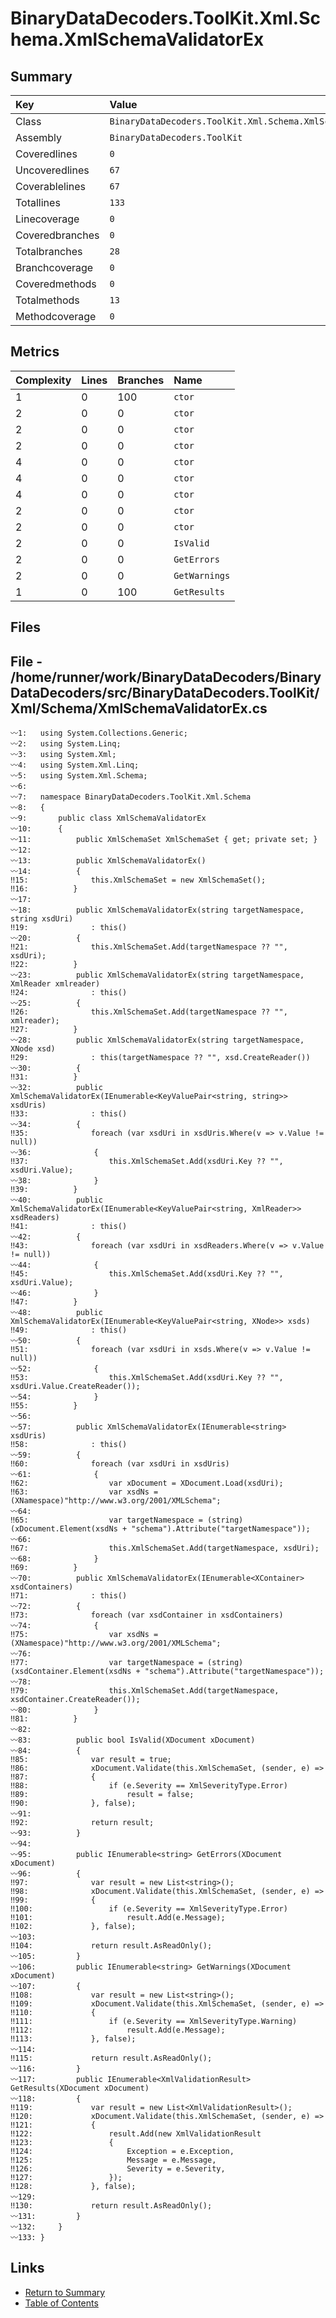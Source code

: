 ﻿# BinaryDataDecoders.ToolKit.Xml.Schema.XmlSchemaValidatorEx

## Summary

| Key             | Value                                                        |
| :-------------- | :----------------------------------------------------------- |
| Class           | `BinaryDataDecoders.ToolKit.Xml.Schema.XmlSchemaValidatorEx` |
| Assembly        | `BinaryDataDecoders.ToolKit`                                 |
| Coveredlines    | `0`                                                          |
| Uncoveredlines  | `67`                                                         |
| Coverablelines  | `67`                                                         |
| Totallines      | `133`                                                        |
| Linecoverage    | `0`                                                          |
| Coveredbranches | `0`                                                          |
| Totalbranches   | `28`                                                         |
| Branchcoverage  | `0`                                                          |
| Coveredmethods  | `0`                                                          |
| Totalmethods    | `13`                                                         |
| Methodcoverage  | `0`                                                          |

## Metrics

| Complexity | Lines | Branches | Name          |
| :--------- | :---- | :------- | :------------ |
| 1          | 0     | 100      | `ctor`        |
| 2          | 0     | 0        | `ctor`        |
| 2          | 0     | 0        | `ctor`        |
| 2          | 0     | 0        | `ctor`        |
| 4          | 0     | 0        | `ctor`        |
| 4          | 0     | 0        | `ctor`        |
| 4          | 0     | 0        | `ctor`        |
| 2          | 0     | 0        | `ctor`        |
| 2          | 0     | 0        | `ctor`        |
| 2          | 0     | 0        | `IsValid`     |
| 2          | 0     | 0        | `GetErrors`   |
| 2          | 0     | 0        | `GetWarnings` |
| 1          | 0     | 100      | `GetResults`  |

## Files

## File - /home/runner/work/BinaryDataDecoders/BinaryDataDecoders/src/BinaryDataDecoders.ToolKit/Xml/Schema/XmlSchemaValidatorEx.cs

```CSharp
〰1:   using System.Collections.Generic;
〰2:   using System.Linq;
〰3:   using System.Xml;
〰4:   using System.Xml.Linq;
〰5:   using System.Xml.Schema;
〰6:   
〰7:   namespace BinaryDataDecoders.ToolKit.Xml.Schema
〰8:   {
〰9:       public class XmlSchemaValidatorEx
〰10:      {
〰11:          public XmlSchemaSet XmlSchemaSet { get; private set; }
〰12:  
〰13:          public XmlSchemaValidatorEx()
〰14:          {
‼15:              this.XmlSchemaSet = new XmlSchemaSet();
‼16:          }
〰17:  
〰18:          public XmlSchemaValidatorEx(string targetNamespace, string xsdUri)
‼19:              : this()
〰20:          {
‼21:              this.XmlSchemaSet.Add(targetNamespace ?? "", xsdUri);
‼22:          }
〰23:          public XmlSchemaValidatorEx(string targetNamespace, XmlReader xmlreader)
‼24:              : this()
〰25:          {
‼26:              this.XmlSchemaSet.Add(targetNamespace ?? "", xmlreader);
‼27:          }
〰28:          public XmlSchemaValidatorEx(string targetNamespace, XNode xsd)
‼29:              : this(targetNamespace ?? "", xsd.CreateReader())
〰30:          {
‼31:          }
〰32:          public XmlSchemaValidatorEx(IEnumerable<KeyValuePair<string, string>> xsdUris)
‼33:              : this()
〰34:          {
‼35:              foreach (var xsdUri in xsdUris.Where(v => v.Value != null))
〰36:              {
‼37:                  this.XmlSchemaSet.Add(xsdUri.Key ?? "", xsdUri.Value);
〰38:              }
‼39:          }
〰40:          public XmlSchemaValidatorEx(IEnumerable<KeyValuePair<string, XmlReader>> xsdReaders)
‼41:              : this()
〰42:          {
‼43:              foreach (var xsdUri in xsdReaders.Where(v => v.Value != null))
〰44:              {
‼45:                  this.XmlSchemaSet.Add(xsdUri.Key ?? "", xsdUri.Value);
〰46:              }
‼47:          }
〰48:          public XmlSchemaValidatorEx(IEnumerable<KeyValuePair<string, XNode>> xsds)
‼49:              : this()
〰50:          {
‼51:              foreach (var xsdUri in xsds.Where(v => v.Value != null))
〰52:              {
‼53:                  this.XmlSchemaSet.Add(xsdUri.Key ?? "", xsdUri.Value.CreateReader());
〰54:              }
‼55:          }
〰56:  
〰57:          public XmlSchemaValidatorEx(IEnumerable<string> xsdUris)
‼58:              : this()
〰59:          {
‼60:              foreach (var xsdUri in xsdUris)
〰61:              {
‼62:                  var xDocument = XDocument.Load(xsdUri);
‼63:                  var xsdNs = (XNamespace)"http://www.w3.org/2001/XMLSchema";
〰64:  
‼65:                  var targetNamespace = (string)(xDocument.Element(xsdNs + "schema").Attribute("targetNamespace"));
〰66:  
‼67:                  this.XmlSchemaSet.Add(targetNamespace, xsdUri);
〰68:              }
‼69:          }
〰70:          public XmlSchemaValidatorEx(IEnumerable<XContainer> xsdContainers)
‼71:              : this()
〰72:          {
‼73:              foreach (var xsdContainer in xsdContainers)
〰74:              {
‼75:                  var xsdNs = (XNamespace)"http://www.w3.org/2001/XMLSchema";
〰76:  
‼77:                  var targetNamespace = (string)(xsdContainer.Element(xsdNs + "schema").Attribute("targetNamespace"));
〰78:  
‼79:                  this.XmlSchemaSet.Add(targetNamespace, xsdContainer.CreateReader());
〰80:              }
‼81:          }
〰82:  
〰83:          public bool IsValid(XDocument xDocument)
〰84:          {
‼85:              var result = true;
‼86:              xDocument.Validate(this.XmlSchemaSet, (sender, e) =>
‼87:              {
‼88:                  if (e.Severity == XmlSeverityType.Error)
‼89:                      result = false;
‼90:              }, false);
〰91:  
‼92:              return result;
〰93:          }
〰94:  
〰95:          public IEnumerable<string> GetErrors(XDocument xDocument)
〰96:          {
‼97:              var result = new List<string>();
‼98:              xDocument.Validate(this.XmlSchemaSet, (sender, e) =>
‼99:              {
‼100:                 if (e.Severity == XmlSeverityType.Error)
‼101:                     result.Add(e.Message);
‼102:             }, false);
〰103: 
‼104:             return result.AsReadOnly();
〰105:         }
〰106:         public IEnumerable<string> GetWarnings(XDocument xDocument)
〰107:         {
‼108:             var result = new List<string>();
‼109:             xDocument.Validate(this.XmlSchemaSet, (sender, e) =>
‼110:             {
‼111:                 if (e.Severity == XmlSeverityType.Warning)
‼112:                     result.Add(e.Message);
‼113:             }, false);
〰114: 
‼115:             return result.AsReadOnly();
〰116:         }
〰117:         public IEnumerable<XmlValidationResult> GetResults(XDocument xDocument)
〰118:         {
‼119:             var result = new List<XmlValidationResult>();
‼120:             xDocument.Validate(this.XmlSchemaSet, (sender, e) =>
‼121:             {
‼122:                 result.Add(new XmlValidationResult
‼123:                 {
‼124:                     Exception = e.Exception,
‼125:                     Message = e.Message,
‼126:                     Severity = e.Severity,
‼127:                 });
‼128:             }, false);
〰129: 
‼130:             return result.AsReadOnly();
〰131:         }
〰132:     }
〰133: }
```

## Links

* [Return to Summary](Summary.md)
* [Table of Contents](../TOC.md)

